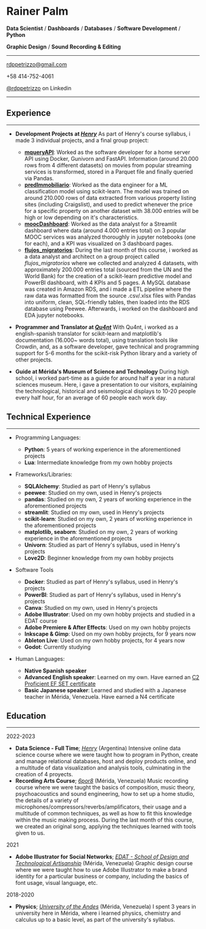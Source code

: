 [*Henry*]: https://www.soyhenry.com/ "Henry - Una oportunidad que cambia tu vida"
[*EDAT - School of Design and Technological Artisanship*]: https://edat.org.ve/ "EDAT - Escuela de Diseño y Artesanía Tecnológica"
[*University of the Andes*]: https://edat.org.ve/ "EDAT - Escuela de Diseño y Artesanía Tecnológica"
[*6por8*]: https://www.facebook.com/6porocho/ "6por8 - Producción Músical"

[*Qu4nt*]: https://qu4nt.com/ "Qu4nt"

Rainer Palm
==========

**Data Scientist** / **Dashboards** / **Databases** / **Software Development** / **Python**

**Graphic Design** / **Sound Recording & Editing**


---
[rdppetrizzo@gmail.com](mailto:rdppetrizzo@gmail.com)

+58 414-752-4061

[@rdppetrizzo](https://www.linkedin.com/in/rdppetrizzo/) on Linkedin

---

## Experience

---

* **Development Projects at [*Henry*]**
    As part of Henry's course syllabus, i made 3 individual projects, and a final group project:
    * [**mqueryAPI**](https://github.com/akumoth/mqueryAPI): Worked as the software developer for a home server API using Docker, Gunivorn and FastAPI. Information (around 20.000 rows from 4 different datasets) on movies from popular streaming services is transformed, stored in a Parquet file and finally queried via Pandas. 
    * [**predImmobiliario**](https://github.com/akumoth/predImmobiliario): Worked as the data engineer for a ML classification model using scikit-learn. The model was trained on around 210.000 rows of data extracted from various property listing sites (including Craigslist), and used to predict whenever the price for a specific property on another dataset with 38.000 entries will be high or low depending on it's characteristics.
    * [**moocDashboard**](https://github.com/akumoth/moocDashboard): Worked as the data analyst for a Streamlit dashboard where data (around 4.000 entries total) on 3 popular MOOC services was analyzed thoroughly in jupyter notebooks (one for each), and a KPI was visualized on 3 dashboard pages.
    * [**flujos_migratorios**](https://github.com/akumoth/flujos_migratorios/): During the last month of this course, i worked as a data analyst and architect on a group project called *flujos_migratorios* where we collected and analyzed 4 datasets, with approximately 200.000 entries total (sourced from the UN and the World Bank) for the creation of a scikit-learn predictive model and PowerBI dashboard, with 4 KPIs and 5 pages. A MySQL database was created in Amazon RDS, and i made a ETL pipeline where the raw data was formatted from the source .csv/.xlsx files with Pandas into uniform, clean, SQL-friendly tables, then loaded into the RDS database using Peewee. Afterwards, i worked on the dashboard and EDA jupyter notebooks.

* **Programmer and Translator at [*Qu4nt*]**
    With Qu4nt, i worked as a english-spanish translator for scikit-learn and matplotlib's documentation (16.000~ words total), using translation tools like Crowdin, and, as a software developer, gave technical and programming support for 5-6 months for the scikit-risk Python library and a variety of other projects.

* **Guide at Mérida's Museum of Science and Technology**
    During high school, i worked part-time as a guide for around half a year in a natural sciences museum. Here, i gave a presentation to our visitors, explaining the technological, historical and seismological displays to 10-20 people every half hour, for an average of 60 people each work day.


## Technical Experience

---

* Programming Languages:
    * **Python**: 5 years of working experience in the aforementioned projects
    * **Lua**: Intermediate knowledge from my own hobby projects

* Frameworks/Libraries:
    * **SQLAlchemy**: Studied as part of Henry's syllabus
    * **peewee**: Studied on my own, used in Henry's projects
    * **pandas**: Studied on my own, 2 years of working experience in the aforementioned projects
    * **streamlit**: Studied on my own, used in Henry's projects
    * **scikit-learn**: Studied on my own, 2 years of working experience in the aforementioned projects
    * **matplotlib, seaborn**: Studied on my own, 2 years of working experience in the aforementioned projects
    * **Univorn**: Studied as part of Henry's syllabus, used in Henry's projects
    * **Love2D**: Beginner knowledge from my own hobby projects

* Software Tools
    * **Docker**: Studied as part of Henry's syllabus, used in Henry's projects
    * **PowerBI**: Studied as part of Henry's syllabus, used in Henry's projects
    * **Canva**: Studied on my own, used in Henry's projects
    * **Adobe Illustrator**: Used on my own hobby projects and studied in a EDAT course
    * **Adobe Premiere & After Effects**: Used on my own hobby projects
    * **Inkscape & Gimp**: Used on my own hobby projects, for 9 years now
    * **Ableton Live**: Used on my own hobby projects, for 4 years now
    * **Godot**: Currently studying

* Human Languages:
    * **Native Spanish speaker**
    * **Advanced English speaker**: Learned on my own. Have earned an [C2 Proficient EF SET certificate](https://www.efset.org/cert/XZ5enK)
    * **Basic Japanese speaker**: Learned and studied with a Japanese teacher in Mérida, Venezuela. Have earned a N4 certificate

## Education

---

2022-2023
* **Data Science - Full Time**; [*Henry*] (Argentina)
    Intensive online data science course where we were taught how to program in Python, create and manage relational databases, host and deploy products online, and a multitude of data visualization and analysis tools, culminating in the creation of 4 proyects.
* **Recording Arts Course**; [*6por8*] (Mérida, Venezuela)
    Music recording course where we were taught the basics of composition, music theory, psychoacoustics and sound engineering, how to set up a home studio, the details of a variety of microphones/compressors/reverbs/amplificators, their usage and a multitude of common techniques, as well as how to fit this knowledge within the music making process. During the last month of this course, we created an original song, applying the techniques learned with tools given to us.

2021 
* **Adobe Illustrator for Social Networks**; [*EDAT - School of Design and Technological Artisanship*] (Mérida, Venezuela)
    Graphic design course where we were taught how to use Adobe Illustrator to make a brand identity for a particular business or company, including the basics of font usage, visual language, etc.

2018-2020
* **Physics**; [*University of the Andes*] (Mérida, Venezuela)
    I spent 3 years in university here in Mérida, where i learned physics, chemistry and calculus up to a basic level, as part of the university's syllabus.